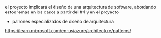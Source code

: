 
el proyecto implicará el diseño de una arquitectura de software, abordando estos temas en los casos a partir del #4 y en el proyecto 


- patrones especializados de diseño de arquitectura 

https://learn.microsoft.com/en-us/azure/architecture/patterns/

